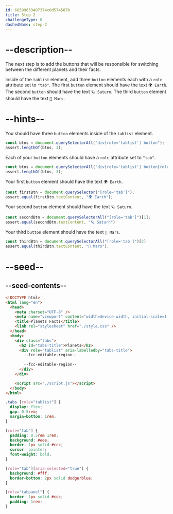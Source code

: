 ```yaml
---
id: 68599633407374c0d574587b
title: Step 2
challengeType: 0
dashedName: step-2
---
```


# --description--

The next step is to add the buttons that will be responsible for switching between the different planets and their facts.

Inside of the `tablist` element, add three `button` elements each with a `role` attribute set to `"tab"`. The first `button` element should have the text `🌍 Earth`. The second `button` should have the text `🪐 Saturn`. The third `button` element should have the text `🔴 Mars`.  

# --hints--

You should have three `button` elements inside of the `tablist` element.

```js
const btns = document.querySelectorAll("div[role='tablist'] button");
assert.lengthOf(btns, 3);
```

Each of your `button` elements should have a `role` attribute set to `"tab"`.

```js
const btns = document.querySelectorAll("div[role='tablist'] button[role='tab']");
assert.lengthOf(btns, 3);
```

Your first `button` element should have the text `🌍 Earth`.

```js
const firstBtn = document.querySelector("[role='tab']");
assert.equal(firstBtn.textContent, "🌍 Earth");
```

Your second `button` element should have the text `🪐 Saturn`.

```js
const secondBtn = document.querySelectorAll("[role='tab']")[1];
assert.equal(secondBtn.textContent, "🪐 Saturn")
```

Your third `button` element should have the text `🔴 Mars`.

```js
const thirdBtn = document.querySelectorAll("[role='tab']")[2]
assert.equal(thirdBtn.textContent, "🔴 Mars");
```

# --seed--

## --seed-contents--

```html
<!DOCTYPE html>
<html lang="en">
  <head>
    <meta charset="UTF-8" />
    <meta name="viewport" content="width=device-width, initial-scale=1.0" />
    <title>Planets Facts</title>
    <link rel="stylesheet" href="./style.css" />
  </head>
  <body>
    <div class="tabs">
      <h2 id="tabs-title">Planets</h2>
      <div role="tablist" aria-labelledby="tabs-title">
        --fcc-editable-region--
        
        --fcc-editable-region--
      </div>
    </div>

    <script src="./script.js"></script>
  </body>
</html>
```

```css
.tabs [role="tablist"] {
  display: flex;
  gap: 0.5rem;
  margin-bottom: 1rem;
}

[role="tab"] {
  padding: 0.5rem 1rem;
  background: #eee;
  border: 1px solid #ccc;
  cursor: pointer;
  font-weight: bold;
}

[role="tab"][aria-selected="true"] {
  background: #fff;
  border-bottom: 2px solid dodgerblue;
}

[role="tabpanel"] {
  border: 1px solid #ccc;
  padding: 1rem;
}
```
